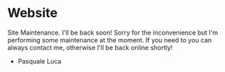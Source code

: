 # Website

Site Maintenance. I'll be back soon! Sorry for the inconvenience but I'm performing some maintenance at the moment. If you need to you can always contact me, otherwise I'll be back online shortly!
- Pasquale Luca
